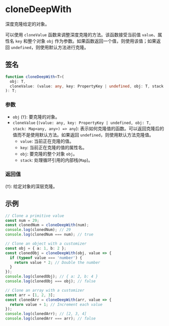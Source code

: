 # cloneDeepWith

深度克隆给定的对象。

可以使用 `cloneValue` 函数来调整深度克隆的方法。该函数接受当前值 `value`、属性名 `key` 和整个对象 `obj` 作为参数。如果函数返回一个值，则使用该值；如果返回 `undefined`，则使用默认方法进行克隆。

## 签名

```typescript
function cloneDeepWith<T>(
  obj: T,
  cloneValue: (value: any, key: PropertyKey | undefined, obj: T, stack: Map<any, any>) => any
): T;
```

### 参数

- `obj` (`T`): 要克隆的对象。
- `cloneValue` (`(value: any, key: PropertyKey | undefined, obj: T, stack: Map<any, any>) => any`): 表示如何克隆值的函数。可以返回克隆后的值而不是使用默认方法。如果返回 `undefined`，则使用默认方法克隆值。
  - `value`: 当前正在克隆的值。
  - `key`: 当前正在克隆的值的属性名。
  - `obj`: 要克隆的整个对象 `obj`。
  - `stack`: 处理循环引用的内部栈(`Map`)。

### 返回值

(`T`): 给定对象的深层克隆。

## 示例

```typescript
// Clone a primitive value
const num = 29;
const clonedNum = cloneDeepWith(num);
console.log(clonedNum); // 29
console.log(clonedNum === num); // true

// Clone an object with a customizer
const obj = { a: 1, b: 2 };
const clonedObj = cloneDeepWith(obj, value => {
  if (typeof value === 'number') {
    return value * 2; // Double the number
  }
});
console.log(clonedObj); // { a: 2, b: 4 }
console.log(clonedObj === obj); // false

// Clone an array with a customizer
const arr = [1, 2, 3];
const clonedArr = cloneDeepWith(arr, value => {
  return value + 1; // Increment each value
});
console.log(clonedArr); // [2, 3, 4]
console.log(clonedArr === arr); // false
```
